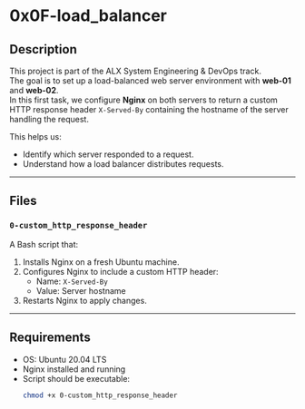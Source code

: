 # 0x0F-load_balancer

## Description
This project is part of the ALX System Engineering & DevOps track.  
The goal is to set up a load-balanced web server environment with **web-01** and **web-02**.  
In this first task, we configure **Nginx** on both servers to return a custom HTTP response header `X-Served-By` containing the hostname of the server handling the request.

This helps us:
- Identify which server responded to a request.
- Understand how a load balancer distributes requests.

---

## Files
### `0-custom_http_response_header`
A Bash script that:
1. Installs Nginx on a fresh Ubuntu machine.
2. Configures Nginx to include a custom HTTP header:
   - Name: `X-Served-By`
   - Value: Server hostname
3. Restarts Nginx to apply changes.

---

## Requirements
- OS: Ubuntu 20.04 LTS
- Nginx installed and running
- Script should be executable:  
  ```bash
  chmod +x 0-custom_http_response_header

